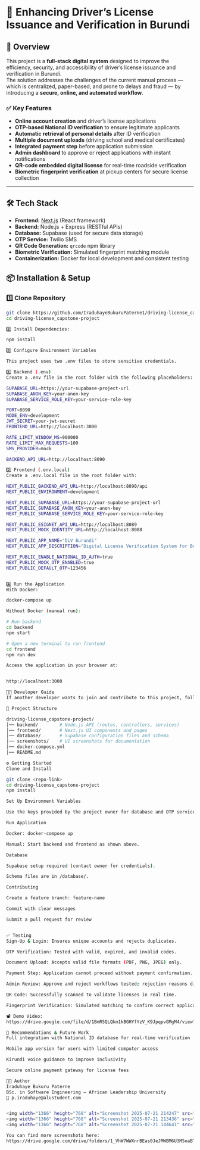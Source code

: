 # 🚗 Enhancing Driver’s License Issuance and Verification in Burundi

## 🚀 Overview
This project is a **full-stack digital system** designed to improve the efficiency, security, and accessibility of driver’s license issuance and verification in Burundi.  
The solution addresses the challenges of the current manual process — which is centralized, paper-based, and prone to delays and fraud — by introducing a **secure, online, and automated workflow**.

### ✅ Key Features
- **Online account creation** and driver’s license applications
- **OTP-based National ID verification** to ensure legitimate applicants
- **Automatic retrieval of personal details** after ID verification
- **Multiple document uploads** (driving school and medical certificates)
- **Integrated payment step** before application submission
- **Admin dashboard** to approve or reject applications with instant notifications
- **QR-code embedded digital license** for real-time roadside verification
- **Biometric fingerprint verification** at pickup centers for secure license collection

---

## 🛠 Tech Stack
- **Frontend:** [Next.js](https://nextjs.org/) (React framework)
- **Backend:** Node.js + Express (RESTful APIs)
- **Database:** Supabase (used for secure data storage)
- **OTP Service:** Twilio SMS
- **QR Code Generation:** `qrcode` npm library
- **Biometric Verification:** Simulated fingerprint matching module
- **Containerization:** Docker for local development and consistent testing

## 📦 Installation & Setup

### 1️⃣ Clone Repository
```bash
git clone https://github.com/IraduhayeBukuruPaterne1/driving-license_capstone-project.git
cd driving-license_capstone-project

2️⃣ Install Dependencies:

npm install

3️⃣ Configure Environment Variables

This project uses two .env files to store sensitive credentials.

1️⃣ Backend (.env)
Create a .env file in the root folder with the following placeholders:

SUPABASE_URL=https://your-supabase-project-url
SUPABASE_ANON_KEY=your-anon-key
SUPABASE_SERVICE_ROLE_KEY=your-service-role-key

PORT=8090
NODE_ENV=development
JWT_SECRET=your-jwt-secret
FRONTEND_URL=http://localhost:3000

RATE_LIMIT_WINDOW_MS=900000
RATE_LIMIT_MAX_REQUESTS=100
SMS_PROVIDER=mock

BACKEND_API_URL=http://localhost:8090

2️⃣ Frontend (.env.local)
Create a .env.local file in the root folder with:

NEXT_PUBLIC_BACKEND_API_URL=http://localhost:8090/api
NEXT_PUBLIC_ENVIRONMENT=development

NEXT_PUBLIC_SUPABASE_URL=https://your-supabase-project-url
NEXT_PUBLIC_SUPABASE_ANON_KEY=your-anon-key
NEXT_PUBLIC_SUPABASE_SERVICE_ROLE_KEY=your-service-role-key

NEXT_PUBLIC_ESIGNET_API_URL=http://localhost:8089
NEXT_PUBLIC_MOCK_IDENTITY_URL=http://localhost:8088

NEXT_PUBLIC_APP_NAME="DLV Burundi"
NEXT_PUBLIC_APP_DESCRIPTION="Digital License Verification System for Burundi"

NEXT_PUBLIC_ENABLE_NATIONAL_ID_AUTH=true
NEXT_PUBLIC_MOCK_OTP_ENABLED=true
NEXT_PUBLIC_DEFAULT_OTP=123456


4️⃣ Run the Application
With Docker:

docker-compose up

Without Docker (manual run):

# Run backend
cd backend
npm start

# Open a new terminal to run frontend
cd frontend
npm run dev

Access the application in your browser at:


http://localhost:3000

👩‍💻 Developer Guide
If another developer wants to join and contribute to this project, follow the instructions below:

📂 Project Structure

driving-license_capstone-project/
│── backend/        # Node.js API (routes, controllers, services)
│── frontend/       # Next.js UI components and pages
│── database/       # Supabase configuration files and schema
│── screenshots/    # UI screenshots for documentation
│── docker-compose.yml
│── README.md

⚙️ Getting Started
Clone and Install

git clone <repo-link>
cd driving-license_capstone-project
npm install

Set Up Environment Variables

Use the keys provided by the project owner for database and OTP services.

Run Application

Docker: docker-compose up

Manual: Start backend and frontend as shown above.

Database

Supabase setup required (contact owner for credentials).

Schema files are in /database/.

Contributing

Create a feature branch: feature-name

Commit with clear messages

Submit a pull request for review


✅ Testing
Sign-Up & Login: Ensures unique accounts and rejects duplicates.

OTP Verification: Tested with valid, expired, and invalid codes.

Document Upload: Accepts valid file formats (PDF, PNG, JPEG) only.

Payment Step: Application cannot proceed without payment confirmation.

Admin Review: Approve and reject workflows tested; rejection reasons displayed.

QR Code: Successfully scanned to validate licenses in real time.

Fingerprint Verification: Simulated matching to confirm correct applicant at pickup.

📽 Demo Video:
https://drive.google.com/file/d/1BmR5QLQkm1kBGHYfYzV_K9JpqpvGMgM4/view?usp=sharing

🚧 Recommendations & Future Work
Full integration with National ID database for real-time verification

Mobile app version for users with limited computer access

Kirundi voice guidance to improve inclusivity

Secure online payment gateway for license fees

👨‍💻 Author
Iraduhaye Bukuru Paterne
BSc. in Software Engineering – African Leadership University
📧 p.iraduhaye@alustudent.com


<img width="1366" height="768" alt="Screenshot 2025-07-21 214247" src="https://github.com/user-attachments/assets/afc2d8fb-7888-45e2-bfde-6ab1e91d8800" />
<img width="1366" height="768" alt="Screenshot 2025-07-21 213436" src="https://github.com/user-attachments/assets/4b8856a8-3bd7-4254-8ddf-92dd7ad23612" />
<img width="1366" height="768" alt="Screenshot 2025-07-21 144641" src="https://github.com/user-attachments/assets/28f750c3-a896-490d-9281-514f77a9ac9e" />

You can find more screenshots here:
https://drive.google.com/drive/folders/1_VhW7WWXnrBEas0JeJMWBM6U3M5oaBTg?usp=sharing




